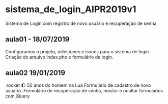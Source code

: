 # sistema_de_login_AIPR2019v1
Sistema de Login com registro de novo usuário e recuperação de senha

## aula01 - 18/07/2019
Configuramos o projeto, mílestones e issues para o sistema de login.
Criação do arquivo index.php e formulário de login.

## aula02 19/01/2019
:rocket :moon: 50 anos do homem na Lua
Formulário de cadastro de novo usuário.
Formulário de recuperação de senha,
mostar e ocultar formulários com jQuery
